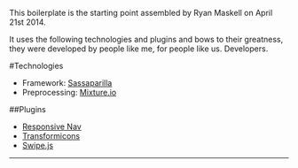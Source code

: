 This boilerplate is the starting point assembled by Ryan Maskell on April 21st 2014.

It uses the following technologies and plugins and bows to their greatness, they were developed by people like me, for people like us. Developers.

#Technologies

+ Framework: [Sassaparilla](http://sass.fffunction.co)
+ Preprocessing: [Mixture.io](http://mixture.io)

##Plugins

+ [Responsive Nav](http://www.responsive-nav.com)
+ [Transformicons](http://sarasoueidan.com/blog/navicon-transformicons/)
+ [Swipe.js](http://www.swipejs.com)

---
